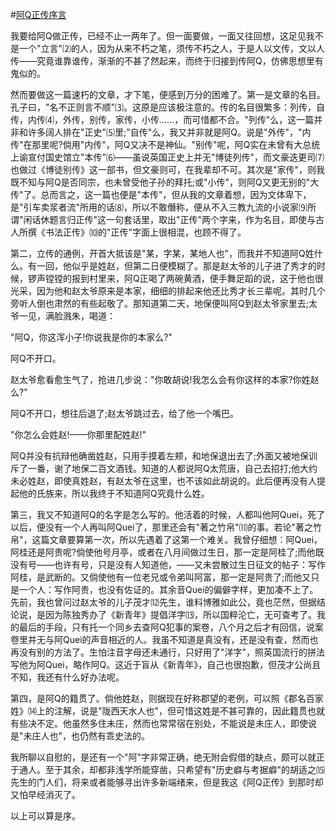 #[阿Q正传序言](https://www.vrrw.net/wx/10109.html)

我要给阿Q做正传，已经不止一两年了。但一面要做，一面又往回想，这足见我不是一个"立言"⑵的人，因为从来不朽之笔，须传不朽之人，于是人以文传，文以人传——究竟谁靠谁传，渐渐的不甚了然起来，而终于归接到传阿Q，仿佛思想里有鬼似的。

然而要做这一篇速朽的文章，才下笔，便感到万分的困难了。第一是文章的名目。孔子曰，"名不正则言不顺"⑶。这原是应该极注意的。传的名目很繁多：列传，自传，内传⑷，外传，别传，家传，小传……，而可惜都不合。"列传"么，这一篇并非和许多阔人排在"正史"⑸里;"自传"么，我又并非就是阿Q。说是"外传"，"内传"在那里呢?倘用"内传"，阿Q又决不是神仙。"别传"呢，阿Q实在未曾有大总统上谕宣付国史馆立"本传"⑹——虽说英国正史上并无"博徒列传"，而文豪迭更司⑺也做过《博徒别传》这一部书，但文豪则可，在我辈却不可。其次是"家传"，则我既不知与阿Q是否同宗，也未曾受他子孙的拜托;或"小传"，则阿Q又更无别的"大传"了。总而言之，这一篇也便是"本传"，但从我的文章着想，因为文体卑下，是"引车卖浆者流"所用的话⑻，所以不敢僭称，便从不入三教九流的小说家⑼所谓"闲话休题言归正传"这一句套话里，取出"正传"两个字来，作为名目，即使与古人所撰《书法正传》⑽的"正传"字面上很相混，也顾不得了。



第二，立传的通例，开首大抵该是"某，字某，某地人也"，而我并不知道阿Q姓什么。有一回，他似乎是姓赵，但第二日便模糊了。那是赵太爷的儿子进了秀才的时候，锣声镗镗的报到村里来，阿Q正喝了两碗黄酒，便手舞足蹈的说，这于他也很光采，因为他和赵太爷原来是本家，细细的排起来他还比秀才长三辈呢。其时几个旁听人倒也肃然的有些起敬了。那知道第二天，地保便叫阿Q到赵太爷家里去;太爷一见，满脸溅朱，喝道：

"阿Q，你这浑小子!你说我是你的本家么?"

阿Q不开口。

赵太爷愈看愈生气了，抢进几步说："你敢胡说!我怎么会有你这样的本家?你姓赵么?"

阿Q不开口，想往后退了;赵太爷跳过去，给了他一个嘴巴。

"你怎么会姓赵!——你那里配姓赵!"

阿Q并没有抗辩他确凿姓赵，只用手摸着左颊，和地保退出去了;外面又被地保训斥了一番，谢了地保二百文酒钱。知道的人都说阿Q太荒唐，自己去招打;他大约未必姓赵，即使真姓赵，有赵太爷在这里，也不该如此胡说的。此后便再没有人提起他的氏族来，所以我终于不知道阿Q究竟什么姓。

第三，我又不知道阿Q的名字是怎么写的。他活着的时候，人都叫他阿Quei，死了以后，便没有一个人再叫阿Quei了，那里还会有"著之竹帛"⑾的事。若论"著之竹帛"，这篇文章要算第一次，所以先遇着了这第一个难关。我曾仔细想：阿Quei，阿桂还是阿贵呢?倘使他号月亭，或者在八月间做过生日，那一定是阿桂了;而他既没有号——也许有号，只是没有人知道他，——又未尝散过生日征文的帖子：写作阿桂，是武断的。又倘使他有一位老兄或令弟叫阿富，那一定是阿贵了;而他又只是一个人：写作阿贵，也没有佐证的。其余音Quei的偏僻字样，更加凑不上了。先前，我也曾问过赵太爷的儿子茂才⑿先生，谁料博雅如此公，竟也茫然，但据结论说，是因为陈独秀办了《新青年》提倡洋字⒀，所以国粹沦亡，无可查考了。我的最后的手段，只有托一个同乡去查阿Q犯事的案卷，八个月之后才有回信，说案卷里并无与阿Quei的声音相近的人。我虽不知道是真没有，还是没有查，然而也再没有别的方法了。生怕注音字母还未通行，只好用了"洋字"，照英国流行的拼法写他为阿Quei，略作阿Q。这近于盲从《新青年》，自己也很抱歉，但茂才公尚且不知，我还有什么好办法呢。

第四，是阿Q的籍贯了。倘他姓赵，则据现在好称郡望的老例，可以照《郡名百家姓》⒁上的注解，说是"陇西天水人也"，但可惜这姓是不甚可靠的，因此籍贯也就有些决不定。他虽然多住未庄，然而也常常宿在别处，不能说是未庄人，即使说是"未庄人也"，也仍然有乖史法的。

我所聊以自慰的，是还有一个"阿"字非常正确，绝无附会假借的缺点，颇可以就正于通人。至于其余，却都非浅学所能穿凿，只希望有"历史癖与考据癖"的胡适之⒂先生的门人们，将来或者能够寻出许多新端绪来，但是我这《阿Q正传》到那时却又怕早经消灭了。

以上可以算是序。

